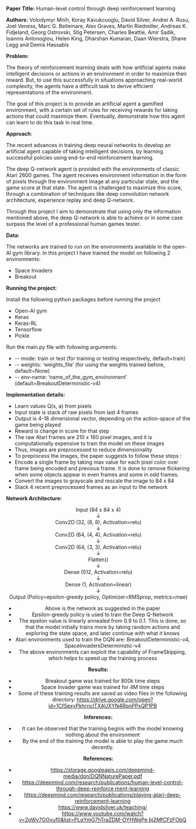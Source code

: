 ﻿**Paper Title:** Human-level control through deep reinforcement learning 

**Authors:** Volodymyr Mnih, Koray Kavukcuoglu, David Silver, Andrei A. Rusu, Joel Veness, Marc G. Bellemare, Alex Graves, Martin Riedmiller, Andreas K. Fidjeland, Georg Ostrovski, Stig Petersen, Charles Beattie, Amir Sadik, Ioannis Antonoglou, Helen King, Dharshan Kumaran, Daan Wierstra, Shane Legg and Demis Hassabis 

**Problem:** 

The theory of reinforcement learning deals with how artificial agents make intelligent decisions or actions in an environment in order to maximize their reward. But, to use this successfully in situations approaching real-world complexity, the agents have a difficult task to derive efficient representations of the environment. 

The goal of this project is to provide an artificial agent a gamified environment, with a certain set of rules for receiving rewards for taking actions that could maximize them. Eventually, demonstrate how this agent can learn to do this task in real time. 

**Approach**:  

The recent advances in training deep neural networks to develop an artificial agent capable of taking intelligent decisions, by learning successful policies using end-to-end reinforcement learning.  

The deep Q-network agent is provided with the environments of classic Atari 2600 games. The agent receives environment information in the form of pixels through the environment image at any particular state, and the game score at that state. The agent is challenged to maximize this score, through a combination of techniques like deep convolution network architecture, experience replay and deep Q-network. 

Through this project I aim to demonstrate that using only the information mentioned above, the deep Q-network is able to achieve or in some case surpass the level of a professional human games tester. 

**Data:**  

The networks are trained to run on the environments available in the open-AI gym library. In this project I have trained the model on following 2 environments: 

- Space Invaders 
- Breakout 

**Running the project:**  

Install the following python packages before running the project 

- Open-AI gym 
- Keras 
- Keras-RL 
- Tensorflow 
- Pickle 

Run the main.py file with following arguments: 

- -- mode: train or test (for training or testing respectively, default=train) 
- -- weights: ‘weights\_file’ (for using the weights trained before, default=None) 
- -- env-name: ‘name\_of\_the\_gym\_environment’ (default=BreakoutDeterministic-v4) 

**Implementation details:** 

- Learn values Q(s, a) from pixels 
- Input state is stack of raw pixels from last 4 frames 
- Output is 4-18 dimensional vector, depending on the action-space of the game being played 
- Reward is change in score for that step 
- The raw Atari frames are 210 x 160 pixel images, and it is computationally expensive to train the model on these images 
- Thus, images are preprocessed to reduce dimensionality 
- To preprocess the images, the paper suggests to follow these steps : 
- Encode a single frame by taking max value for each pixel color over frame being encoded and previous frame. It is done to remove flickering when some objects appear in even frames and some in odd frames. 
- Convert the images to grayscale and rescale the image to 84 x 84 
- Stack 4 recent preprocessed frames as an input to the network 

**Network Architecture:**  

<center>Input (84 x 84 x 4) 

<center>↓ 

<center>Conv2D (32, (8, 8), Activation=relu) 

<center>↓ 

<center>Conv2D (64, (4, 4), Activation=relu) 

<center>↓ 

<center>Conv2D (64, (3, 3), Activation=relu) 

<center>↓ 

<center>Flatten() 

<center>↓ 

<center>Dense (512, Activation=relu) 

<center>↓ 

<center>Dense (1, Activation=linear) 

<center>↓ 
<center>Output (Policy=epsilon-greedy policy, Optimizer=RMSprop, metrics=mae) </center>




- Above is the network as suggested in the paper 
- Epsilon-greedy policy is used to train the Deep Q-Network 
- The epsilon value is linearly annealed from 0.9 to 0.1. This is done, so that the model initially trains more by taking random actions and exploring the state space, and later continue with what it knows 
- Atari environments used to train the DQN are: BreakoutDeterministic-v4, SpaceInvadersDeterministic-v4 
- The above environments can exploit the capability of FrameSkipping, which helps to speed up the training process 

**Results:** 

- Breakout game was trained for 800k time steps 
- Space Invader game was trained for 4M time steps 
- Some of these training results are saved as video files in the following directory:  <https://drive.google.com/open?id=1CfSexyPkhrnclTXAUXYN4RpnPPxQP1PB>  

**Inferences:** 

- It can be observed that the training begins with the model knowing nothing about the environment 
- By the end of the training the model is able to play the game much decently. 

**References:** 

- <https://storage.googleapis.com/deepmind-media/dqn/DQNNaturePaper.pdf>  
- [https://deepmind.com/research/publications/human-level-control-through-deep-reinforce ment-learning](https://deepmind.com/research/publications/human-level-control-through-deep-reinforcement-learning) 
- <https://deepmind.com/research/publications/playing-atari-deep-reinforcement-learning> 
- <https://www.davidsilver.uk/teaching/> 
- [https://www.youtube.com/watch?v=2pWv7GOvuf0&list=PLqYmG7hTraZDM-OYHWgPe bj2MfCFzFObQ](https://www.youtube.com/watch?v=2pWv7GOvuf0&list=PLqYmG7hTraZDM-OYHWgPebj2MfCFzFObQ) 
